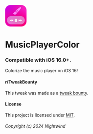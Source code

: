 <img width="70" src="musicplayercolorsettings/Resources/icon@3.png">

# MusicPlayerColor
### Compatible with iOS 16.0+.
Colorize the music player on iOS 16!

#### r/TweakBounty
This tweak was made as a [tweak bounty](https://www.reddit.com/r/TweakBounty/comments/1e1ir15/15166/).

#### License
This project is licensed under [MIT](LICENSE).

###### Copyright (c) 2024 Nightwind